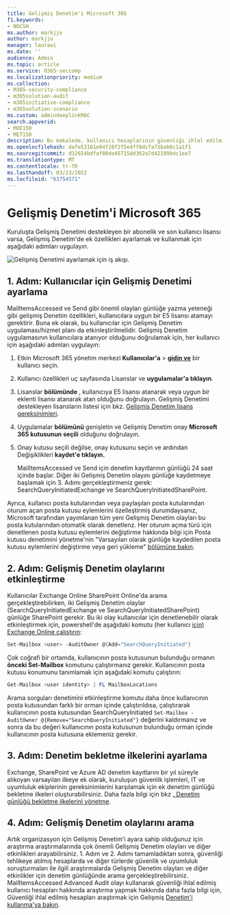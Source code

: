 ```yaml
---
title: Gelişmiş Denetim'i Microsoft 365
f1.keywords:
- NOCSH
ms.author: markjjo
author: markjjo
manager: laurawi
ms.date: ''
audience: Admin
ms.topic: article
ms.service: O365-seccomp
ms.localizationpriority: medium
ms.collection:
- M365-security-compliance
- m365solution-audit
- m365initiative-compliance
- m365solution-scenario
ms.custom: admindeeplinkMAC
search.appverid:
- MOE150
- MET150
description: Bu makalede, kullanıcı hesaplarının güvenliği ihlal edilmişken veya güvenlikle ilgili diğer olayları araştırmanız için araştırma araştırma gerçekleştirmek üzere Gelişmiş Denetim'in nasıl ayarıldığı açıklanmıştır.
ms.openlocfilehash: dafe53161e04f28f2f5e4ff8dcfa71bab6c1a1f1
ms.sourcegitcommit: d32654bdfaf08de45715dd362a7d42199bdc1ee7
ms.translationtype: MT
ms.contentlocale: tr-TR
ms.lasthandoff: 03/23/2022
ms.locfileid: "63754571"
---
```

# <a name="set-up-advanced-audit-in-microsoft-365"></a>Gelişmiş Denetim'i Microsoft 365

Kuruluşta Gelişmiş Denetimi destekleyen bir abonelik ve son kullanıcı lisansı varsa, Gelişmiş Denetim'de ek özellikleri ayarlamak ve kullanmak için aşağıdaki adımları uygulayın.

![Gelişmiş Denetimi ayarlamak için iş akışı.](../media/AdvancedAuditWorkflow.png)

## <a name="step-1-set-up-advanced-audit-for-users"></a>1. Adım: Kullanıcılar için Gelişmiş Denetimi ayarlama

MailItemsAccessed ve Send gibi önemli olayları günlüğe yazma yeteneği gibi gelişmiş Denetim özellikleri, kullanıcılara uygun bir E5 lisansı atamayı gerektirir. Buna ek olarak, bu kullanıcılar için Gelişmiş Denetim uygulaması/hizmet planı da etkinleştirilmelidir. Gelişmiş Denetim uygulamasının kullanıcılara atanıyor olduğunu doğrulamak için, her kullanıcı için aşağıdaki adımları uygulayın:

1. Etkin Microsoft 365 yönetim merkezi **Kullanıcılar'a** >  <a href="https://go.microsoft.com/fwlink/p/?linkid=834822" target="_blank">**gidin ve**</a> bir kullanıcı seçin.

2. Kullanıcı özellikleri uç sayfasında Lisanslar ve **uygulamalar'a tıklayın**.

3. Lisanslar **bölümünde** , kullanıcıya E5 lisansı atanarak veya uygun bir eklenti lisansı atanarak atan olduğunu doğrulayın. Gelişmiş Denetimi destekleyen lisansların listesi için bkz. [Gelişmiş Denetim lisans gereksinimleri](auditing-solutions-overview.md#advanced-audit-1).

4. Uygulamalar **bölümünü** genişletin ve Gelişmiş Denetim onay **Microsoft 365 kutusunun seçili** olduğunu doğrulayın.

5. Onay kutusu seçili değilse, onay kutusunu seçin ve ardından Değişiklikleri **kaydet'e tıklayın.**

   MailItemsAccessed ve Send için denetim kayıtlarının günlüğü 24 saat içinde başlar. Diğer iki Gelişmiş Denetim olayını günlüğe kaydetmeye başlamak için 3. Adımı gerçekleştirmeniz gerek: SearchQueryInitiatedExchange ve SearchQueryInitiatedSharePoint.

Ayrıca, kullanıcı posta kutularından veya paylaşılan posta kutularından oturum açan posta kutusu eylemlerini özelleştirmiş durumdaysanız, Microsoft tarafından yayımlanan tüm yeni Gelişmiş Denetim olayları bu posta kutularından otomatik olarak denetlenz. Her oturum açma türü için denetlenen posta kutusu eylemlerini değiştirme hakkında bilgi için Posta kutusu denetimini yönetme'nin "Varsayılan olarak günlüğe kaydedilen posta kutusu eylemlerini değiştirme veya geri yükleme" [bölümüne bakın](enable-mailbox-auditing.md#change-or-restore-mailbox-actions-logged-by-default).

## <a name="step-2-enable-advanced-audit-events"></a>2. Adım: Gelişmiş Denetim olaylarını etkinleştirme

Kullanıcılar Exchange Online SharePoint Online'da arama gerçekleştirebilirken, iki Gelişmiş Denetim olaylar (SearchQueryInitiatedExchange ve SearchQueryInitiatedSharePoint) günlüğe SharePoint gerekir. Bu iki olay kullanıcılar için denetlenebilir olarak etkinleştirmek için, powershell'de aşağıdaki komutu (her kullanıcı [için) Exchange Online çalıştırın](/powershell/exchange/connect-to-exchange-online-powershell):

```powershell
Set-Mailbox <user> -AuditOwner @{Add="SearchQueryInitiated"}
```

Çok coğrafi bir ortamda, kullanıcının posta kutusunun bulunduğu ormanın **önceki Set-Mailbox** komutunu çalıştırmanız gerekir. Kullanıcının posta kutusu konumunu tanımlamak için aşağıdaki komutu çalıştırın: 

```powershell
Get-Mailbox <user identity> | FL MailboxLocations
```

Arama sorguları denetimini etkinleştirme komutu daha önce kullanıcının posta kutusundan farklı bir orman içinde çalıştırıldısa, çalıştırarak kullanıcının posta kutusundan SearchQueryInitiated `Set-Mailbox -AuditOwner @{Remove="SearchQueryInitiated"}` değerini kaldırmanız ve sonra da bu değeri kullanıcının posta kutusunun bulunduğu orman içinde kullanıcının posta kutusuna eklemeniz gerekir.

## <a name="step-3-set-up-audit-retention-policies"></a>3. Adım: Denetim bekletme ilkelerini ayarlama

Exchange, SharePoint ve Azure AD denetim kayıtlarını bir yıl süreyle alıkoyan varsayılan ilkeye ek olarak, kuruluşun güvenlik işlemleri, IT ve uyumluluk ekiplerinin gereksinimlerini karşılamak için ek denetim günlüğü bekletme ilkeleri oluşturabilirsiniz. Daha fazla bilgi için bkz [. Denetim günlüğü bekletme ilkelerini yönetme](audit-log-retention-policies.md).

## <a name="step-4-search-for-advanced-audit-events"></a>4. Adım: Gelişmiş Denetim olaylarını arama

Artık organizasyon için Gelişmiş Denetim'i ayara sahip olduğunuz için araştırma araştırmalarında çok önemli Gelişmiş Denetim olayları ve diğer etkinlikleri arayabilirsiniz. 1. Adım ve 2. Adımı tamamladıktan sonra, güvenliği tehlikeye atılmış hesaplarda ve diğer türlerde güvenlik ve uyumluluk soruşturmaları ile ilgili araştırmalarda Gelişmiş Denetim olayları ve diğer etkinlikler için denetim günlüğünde arama gerçekleştirebilirsiniz. MailItemsAccessed Advanced Audit olayı kullanarak güvenliği ihlal edilmiş kullanıcı hesapları hakkında araştırma yapmak hakkında daha fazla bilgi için, Güvenliği ihlal edilmiş hesapları araştırmak için Gelişmiş [Denetim'i kullanma'ya bakın](mailitemsaccessed-forensics-investigations.md).

